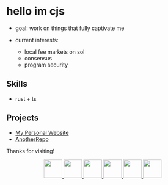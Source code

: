 # hello im cjs


- goal: work on things that fully captivate me 
 
- current interests:
  - local fee markets on sol
  - consensus 
  - program security
  
## Skills
- rust + ts


##  Projects
- [My Personal Website](https://github.com/cjs675/personal-website.git)
- [AnotherRepo](https://github.com/cjs675/AnotherRepo)


Thanks for visiting!


<p align="center">
  <a href="https://www.rust-lang.org/" title="Rust">
    <img src="https://skillicons.dev/icons?i=rust&theme=light" height="48" />
  </a>
  <a href="https://www.typescriptlang.org/" title="TypeScript">
    <img src="https://skillicons.dev/icons?i=typescript&theme=light" height="48" />
  </a>
  <a href="https://www.python.org/" title="Python">
    <img src="https://skillicons.dev/icons?i=python&theme=light" height="48" />
  </a>
  <a href="https://www.djangoproject.com/" title="Django">
    <img src="https://skillicons.dev/icons?i=django&theme=light" height="48" />
  </a>
  <a href="https://www.docker.com/" title="Docker">
    <img src="https://skillicons.dev/icons?i=docker&theme=light" height="48" />
  </a>
  <a href="https://www.postgresql.org/" title="PostgreSQL">
    <img src="https://skillicons.dev/icons?i=postgresql&theme=light" height="48" />
  </a>
</p>
